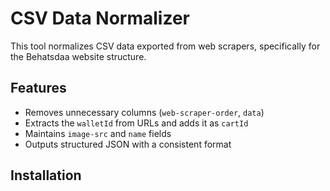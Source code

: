 # CSV Data Normalizer

This tool normalizes CSV data exported from web scrapers, specifically for the Behatsdaa website structure.

## Features

- Removes unnecessary columns (`web-scraper-order`, `data`)
- Extracts the `walletId` from URLs and adds it as `cartId`
- Maintains `image-src` and `name` fields
- Outputs structured JSON with a consistent format

## Installation
